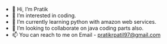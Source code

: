 - 👋 Hi, I’m Pratik
- 👀 I’m interested in coding.
- 🌱 I’m currently learning python with amazon web services.
- 💞️ I’m looking to collaborate on java coding parts also.
- 📫 You can reach to me on Email - pratikrpatil97@gmail.com

<!---
pratikrpatil/pratikrpatil is a ✨ special ✨ repository because its `README.md` (this file) appears on your GitHub profile.
You can click the Preview link to take a look at your changes.
--->
